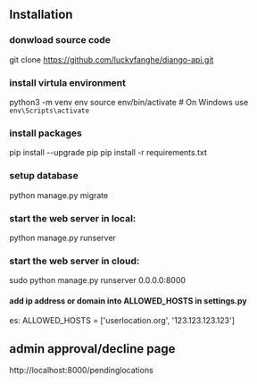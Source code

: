## Installation

### donwload source code
git clone https://github.com/luckyfanghe/django-api.git

### install virtula environment
python3 -m venv env
source env/bin/activate  # On Windows use `env\Scripts\activate`

### install packages
pip install --upgrade pip
pip install -r requirements.txt

### setup database
python manage.py migrate

### start the web server in local:
python manage.py runserver

### start the web server in cloud:
sudo python manage.py runserver 0.0.0.0:8000

#### add ip address or domain into ALLOWED_HOSTS in settings.py
es: ALLOWED_HOSTS = ['userlocation.org', '123.123.123.123']

## admin approval/decline page
http://localhost:8000/pendinglocations